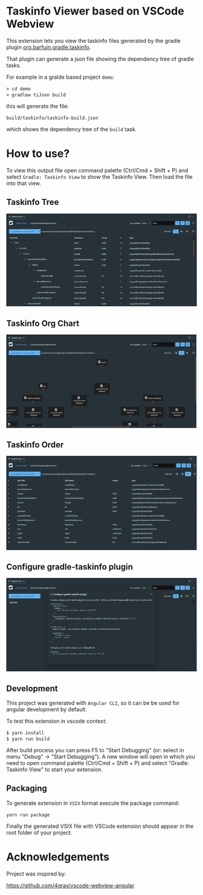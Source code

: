 # Taskinfo Viewer based on VSCode Webview

This extension lets you view the taskinfo files generated by the gradle plugin [org.barfuin.gradle.taskinfo](https://plugins.gradle.org/plugin/org.barfuin.gradle.taskinfo).

That plugin can generate a json file showing the dependency tree of gradle tasks.

For example in a gralde based project ```demo```:

```
> cd demo
> gradlew tiJson build
```

this will generate the file:

```
build/taskinfo/taskinfo-build.json
```

which shows the dependency tree of the ```build``` task.

# How to use?

To view this output file open command palette (Ctrl/Cmd + Shift + P) and select ```Gradle: Taskinfo View``` to show the Taskinfo View. Then load the file into that view.

## Taskinfo Tree

![Taskinfo tree](taskinfo-tree.png)

## Taskinfo Org Chart

![Taskinfo tree](taskinfo-orgchart.png)

## Taskinfo Order

![Taskinfo tree](taskinfo-order.png)

## Configure gradle-taskinfo plugin

![Taskinfo tree](taskinfo-configure.png)

## Development

This project was generated with `Angular CLI`, so it can be be used for angular development by default.

To test this extension in vscode context:
```
$ yarn install
$ yarn run build
```

After build process you can press F5 to "Start Debugging" (or: select in menu "Debug" -> "Start Debugging"). A new window will open in which you need to open command palette (Ctrl/Cmd + Shift + P) and select "Gradle: Taskinfo View" to start your extension.

## Packaging

To generate extension in `VSIX` format execute the package command:

```
yarn run package
```

Finally the generated VSIX file with VSCode extension should appear in the root folder of your project.

# Acknowledgements

Project was inspired by:

https://github.com/4gray/vscode-webview-angular
